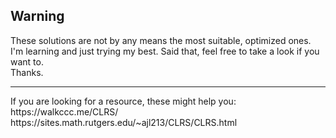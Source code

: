 ## Warning
These solutions are not by any means the most suitable, optimized ones. I'm learning and just trying my best.
Said that, feel free to take a look if you want to.<br>
Thanks.

<hr>
If you are looking for a resource, these might help you:<br>
https://walkccc.me/CLRS/<br>
https://sites.math.rutgers.edu/~ajl213/CLRS/CLRS.html
